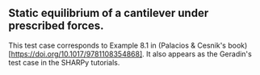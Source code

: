 ## Static equilibrium of a cantilever under prescribed forces.

This test case corresponds to Example 8.1 in (Palacios & Cesnik's book)[https://doi.org/10.1017/9781108354868]. It also appears as the Geradin's test case in the SHARPy tutorials.
